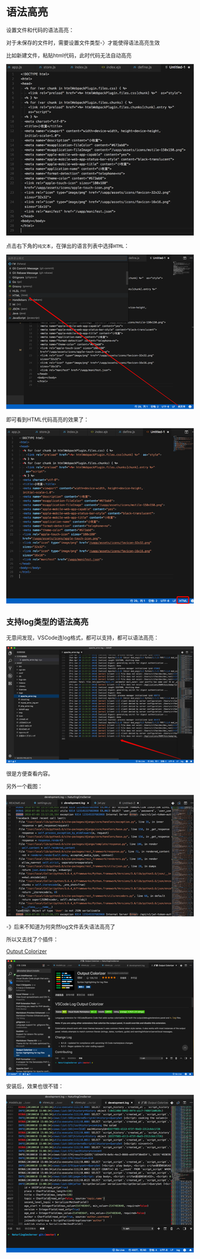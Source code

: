 # 语法高亮

设置文件和代码的语法高亮：

对于未保存的文件时，需要设置文件类型-〉才能使得语法高亮生效

比如新建文件，粘贴html代码，此时代码无法自动高亮

![新拷贝的html代码不能高亮](../assets/img/newly_copy_html_no_highlight.png)

点击右下角的`纯文本`，在弹出的语言列表中选择`HTML`：

![切换语言为HTML](../assets/img/pure_text_change_to_html.png)

即可看到HTML代码高亮的效果了：

![HTML代码高亮的效果](../assets/img/html_highlight_effect.png)

## 支持log类型的语法高亮

无意间发现，VSCode连log格式，都可以支持，都可以语法高亮：

![log日志文件语法高亮效果](../assets/img/log_file_highlight_effect.png)

很是方便查看内容。

另外一个截图：

![另外一个log日志文件语法高亮效果](../assets/img/another_log_highlight.png)

-》后来不知道为何突然log文件丢失语法高亮了

所以又去找了个插件：

[Output Colorizer](https://marketplace.visualstudio.com/items?itemName=IBM.output-colorizer)

![已安装Output Colorizer](../assets/img/plugin_output_colorizer.png)

安装后，效果也很不错：

![log日志效果很不错](../assets/img/log_highlight_effect_good.png)
